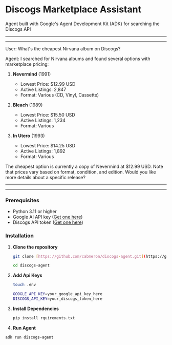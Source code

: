 # Discogs Marketplace Assistant

Agent built with Google's Agent Development Kit (ADK) for searching the Discogs API

--------------------------------------------------------------------------------------------------------------
--------------------------------------------------------------------------------------------------------------

User: What's the cheapest Nirvana album on Discogs?

Agent: I searched for Nirvana albums and found several options with marketplace pricing:

1. **Nevermind** (1991)
   - Lowest Price: $12.99 USD
   - Active Listings: 2,847
   - Format: Various (CD, Vinyl, Cassette)

2. **Bleach** (1989)
   - Lowest Price: $15.50 USD
   - Active Listings: 1,234
   - Format: Various

3. **In Utero** (1993)
   - Lowest Price: $14.25 USD
   - Active Listings: 1,892
   - Format: Various

The cheapest option is currently a copy of Nevermind at $12.99 USD. Note that prices 
vary based on format, condition, and edition. Would you like more details about a 
specific release?

--------------------------------------------------------------------------------------------------------------
--------------------------------------------------------------------------------------------------------------


### Prerequisites

- Python 3.11 or higher
- Google AI API key ([Get one here](https://aistudio.google.com/apikey))
- Discogs API token ([Get one here](https://www.discogs.com/settings/developers))

### Installation

1. **Clone the repository**
   ```bash
   git clone [https://github.com/cabmeron/discogs-agent.git](https://github.com/cabmeron/discogs-agent.git)
   ```

   ```bash
   cd discogs-agent
   ```
   
2. **Add Api Keys**

   ```bash
   touch .env
   ```

   ```bash
   GOOGLE_API_KEY=your_google_api_key_here
   DISCOGS_API_KEY=your_discogs_token_here
   ```
3. **Install Dependencies**
   ```bash
   pip install rquirements.txt
   ```
4. **Run Agent**

  ```bash
  adk run discogs-agent
  ```

